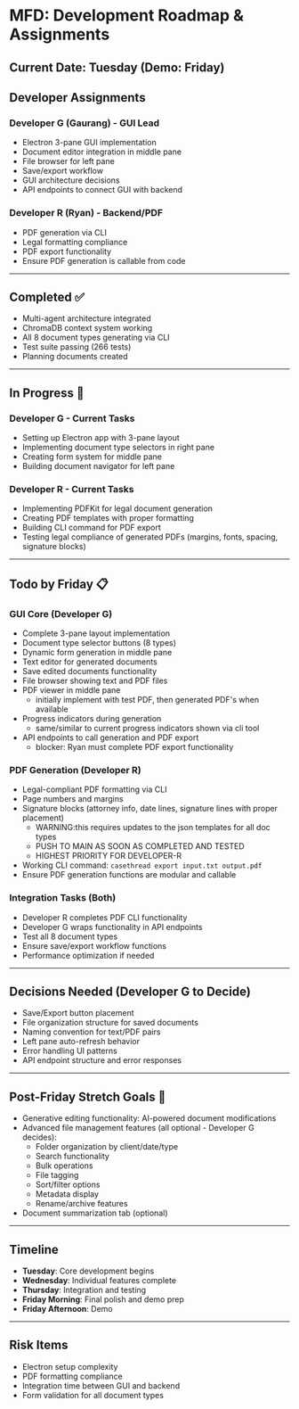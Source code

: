 # MFD: Development Roadmap & Assignments

## Current Date: Tuesday (Demo: Friday)

## Developer Assignments

### Developer G (Gaurang) - GUI Lead
- Electron 3-pane GUI implementation
- Document editor integration in middle pane
- File browser for left pane
- Save/export workflow
- GUI architecture decisions
- API endpoints to connect GUI with backend

### Developer R (Ryan) - Backend/PDF
- PDF generation via CLI
- Legal formatting compliance
- PDF export functionality
- Ensure PDF generation is callable from code

---

## Completed ✅
- Multi-agent architecture integrated
- ChromaDB context system working
- All 8 document types generating via CLI
- Test suite passing (266 tests)
- Planning documents created

---

## In Progress 🔄

### Developer G - Current Tasks
- Setting up Electron app with 3-pane layout
- Implementing document type selectors in right pane
- Creating form system for middle pane
- Building document navigator for left pane

### Developer R - Current Tasks  
- Implementing PDFKit for legal document generation
- Creating PDF templates with proper formatting
- Building CLI command for PDF export
- Testing legal compliance of generated PDFs (margins, fonts, spacing, signature blocks)

---

## Todo by Friday 📋

### GUI Core (Developer G)
- Complete 3-pane layout implementation
- Document type selector buttons (8 types)
- Dynamic form generation in middle pane
- Text editor for generated documents
- Save edited documents functionality
- File browser showing text and PDF files
- PDF viewer in middle pane
    - initially implement with test PDF, then generated PDF's when available 
- Progress indicators during generation
     - same/similar to current progress indicators shown via cli tool
- API endpoints to call generation and PDF export
     - blocker: Ryan must complete PDF export functionality 

### PDF Generation (Developer R)
- Legal-compliant PDF formatting via CLI
- Page numbers and margins
- Signature blocks (attorney info, date lines, signature lines with proper placement)
    - WARNING:this requires updates to the json templates for all doc types
    - PUSH TO MAIN AS SOON AS COMPLETED AND TESTED
    - HIGHEST PRIORITY FOR DEVELOPER-R 
- Working CLI command: `casethread export input.txt output.pdf`
- Ensure PDF generation functions are modular and callable

### Integration Tasks (Both)
- Developer R completes PDF CLI functionality
- Developer G wraps functionality in API endpoints
- Test all 8 document types
- Ensure save/export workflow functions
- Performance optimization if needed

---

## Decisions Needed (Developer G to Decide)
- Save/Export button placement
- File organization structure for saved documents
- Naming convention for text/PDF pairs
- Left pane auto-refresh behavior
- Error handling UI patterns
- API endpoint structure and error responses

---

## Post-Friday Stretch Goals 🎯
- Generative editing functionality: AI-powered document modifications
- Advanced file management features (all optional - Developer G decides):
  - Folder organization by client/date/type
  - Search functionality
  - Bulk operations
  - File tagging
  - Sort/filter options
  - Metadata display
  - Rename/archive features
- Document summarization tab (optional)

---

## Timeline
- **Tuesday**: Core development begins
- **Wednesday**: Individual features complete
- **Thursday**: Integration and testing
- **Friday Morning**: Final polish and demo prep
- **Friday Afternoon**: Demo

---

## Risk Items
- Electron setup complexity
- PDF formatting compliance
- Integration time between GUI and backend
- Form validation for all document types 